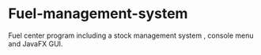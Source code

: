# Fuel-management-system
Fuel center program including a stock management system , console menu and JavaFX GUI.
